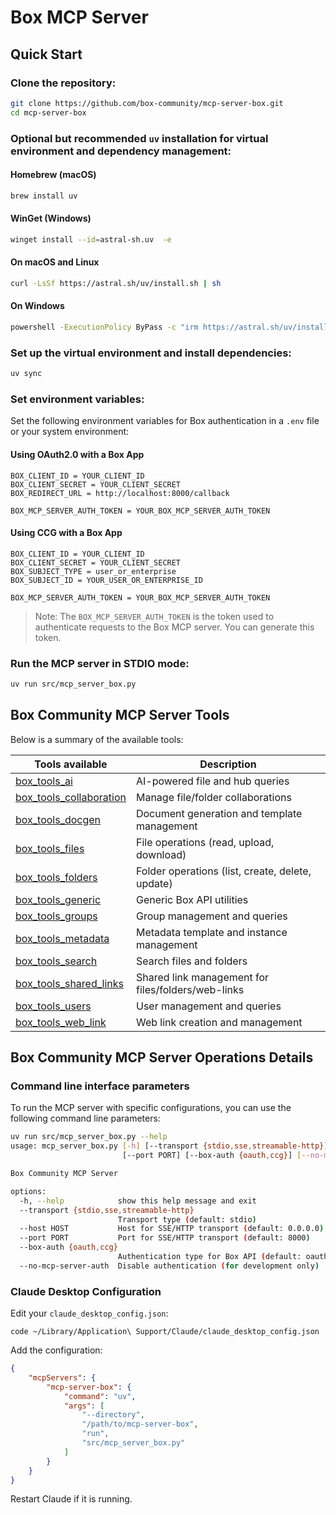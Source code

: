 # Box MCP Server

## Quick Start

### Clone the repository:

```sh
git clone https://github.com/box-community/mcp-server-box.git
cd mcp-server-box
```

### Optional but recommended `uv` installation for virtual environment and dependency management:

#### Homebrew (macOS)
```sh
brew install uv
```

#### WinGet (Windows)
```sh
winget install --id=astral-sh.uv  -e
```

#### On macOS and Linux
```sh
curl -LsSf https://astral.sh/uv/install.sh | sh
```

#### On Windows
```sh
powershell -ExecutionPolicy ByPass -c "irm https://astral.sh/uv/install.ps1 | iex"
```

### Set up the virtual environment and install dependencies:

```sh
uv sync
```

### Set environment variables:
Set the following environment variables for Box authentication in a `.env` file or your system environment:

#### Using OAuth2.0 with a Box App
```
BOX_CLIENT_ID = YOUR_CLIENT_ID
BOX_CLIENT_SECRET = YOUR_CLIENT_SECRET
BOX_REDIRECT_URL = http://localhost:8000/callback

BOX_MCP_SERVER_AUTH_TOKEN = YOUR_BOX_MCP_SERVER_AUTH_TOKEN
```

#### Using CCG with a Box App
```
BOX_CLIENT_ID = YOUR_CLIENT_ID
BOX_CLIENT_SECRET = YOUR_CLIENT_SECRET
BOX_SUBJECT_TYPE = user_or_enterprise
BOX_SUBJECT_ID = YOUR_USER_OR_ENTERPRISE_ID

BOX_MCP_SERVER_AUTH_TOKEN = YOUR_BOX_MCP_SERVER_AUTH_TOKEN
```

> Note: The `BOX_MCP_SERVER_AUTH_TOKEN` is the token used to authenticate requests to the Box MCP server. You can generate this token.

### Run the MCP server in STDIO mode:
```sh
uv run src/mcp_server_box.py
```

## Box Community MCP Server Tools

Below is a summary of the available tools:

| Tools available          | Description                                      |
|--------------------------|--------------------------------------------------|
| [box_tools_ai](docs/box_tools_ai.md) | AI-powered file and hub queries                  |
| [box_tools_collaboration](docs/box_tools_collaboration.md)  | Manage file/folder collaborations                |
| [box_tools_docgen](docs/box_tools_docgen.md)         | Document generation and template management      |
| [box_tools_files](docs/box_tools_files.md)          | File operations (read, upload, download)         |
| [box_tools_folders](docs/box_tools_folders.md)        | Folder operations (list, create, delete, update) |
| [box_tools_generic](docs/box_tools_generic.md)        | Generic Box API utilities                        |
| [box_tools_groups](docs/box_tools_groups.md)         | Group management and queries                     |
| [box_tools_metadata](docs/box_tools_metadata.md)       | Metadata template and instance management        |
| [box_tools_search](docs/box_tools_search.md)         | Search files and folders                         |
| [box_tools_shared_links](docs/box_tools_shared_links.md)   | Shared link management for files/folders/web-links|
| [box_tools_users](docs/box_tools_users.md)          | User management and queries                      |
| [box_tools_web_link](docs/box_tools_web_link.md)       | Web link creation and management                 |

## Box Community MCP Server Operations Details

### Command line interface parameters
To run the MCP server with specific configurations, you can use the following command line parameters:
```sh
uv run src/mcp_server_box.py --help
usage: mcp_server_box.py [-h] [--transport {stdio,sse,streamable-http}] [--host HOST]
                         [--port PORT] [--box-auth {oauth,ccg}] [--no-mcp-server-auth]

Box Community MCP Server

options:
  -h, --help            show this help message and exit
  --transport {stdio,sse,streamable-http}
                        Transport type (default: stdio)
  --host HOST           Host for SSE/HTTP transport (default: 0.0.0.0)
  --port PORT           Port for SSE/HTTP transport (default: 8000)
  --box-auth {oauth,ccg}
                        Authentication type for Box API (default: oauth)
  --no-mcp-server-auth  Disable authentication (for development only)
  ```

### Claude Desktop Configuration
Edit your `claude_desktop_config.json`:

```code ~/Library/Application\ Support/Claude/claude_desktop_config.json```

Add the configuration:
```json
{
    "mcpServers": {
        "mcp-server-box": {
            "command": "uv",
            "args": [
                "--directory",
                "/path/to/mcp-server-box",
                "run",
                "src/mcp_server_box.py"
            ]
        }
    }
}
```

Restart Claude if it is running.
